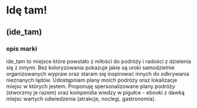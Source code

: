  #  Idę tam! 
 ## (ide_tam) 
 ### opis marki

ide_tam to miejsce które powstało z miłości do podróży i radości z dzielenia się z innymi. Bez koloryzowania pokazuje jakie są uroki samodzielnie organizowanych wypraw oraz staram się inspirować innych do odkrywania nieznanych lądów. Udostępniam plany moich podróży oraz lokalizacje miejsc w których jestem. 
Proponuję spersonalizowane plany podróży (stworzmy je razem) oraz kompendia wiedzy w pigułce - ebooki z dawką miejsc wartych odwiedzenia (atrakcje, noclegi, gastronomia).